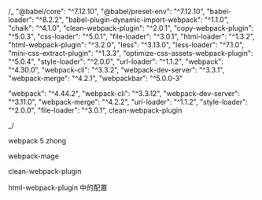 /\_
"@babel/core": "^7.12.10",
"@babel/preset-env": "^7.12.10",
"babel-loader": "^8.2.2",
"babel-plugin-dynamic-import-webpack": "^1.1.0",
"chalk": "^4.1.0",
"clean-webpack-plugin": "^2.0.1",
"copy-webpack-plugin": "^5.0.3",
"css-loader": "^5.0.1",
"file-loader": "^3.0.1",
"html-loader": "^1.3.2",
"html-webpack-plugin": "^3.2.0",
"less": "^3.13.0",
"less-loader": "^7.1.0",
"mini-css-extract-plugin": "^1.3.3",
"optimize-css-assets-webpack-plugin": "^5.0.4",
"style-loader": "^2.0.0",
"url-loader": "^1.1.2",
"webpack": "^4.30.0",
"webpack-cli": "^3.3.2",
"webpack-dev-server": "^3.3.1",
"webpack-merge": "^4.2.1",
"webpackbar": "^5.0.0-3"

"webpack": "^4.44.2",
"webpack-cli": "^3.3.12",
"webpack-dev-server": "^3.11.0",
"webpack-merge": "^4.2.2",
"url-loader": "^1.1.2",
"style-loader": "^2.0.0",
"file-loader": "^3.0.1",
clean-webpack-plugin

\_/

webpack 5 zhong

webpack-mage

clean-webpack-plugin

html-webpack-plugin 中的配置
